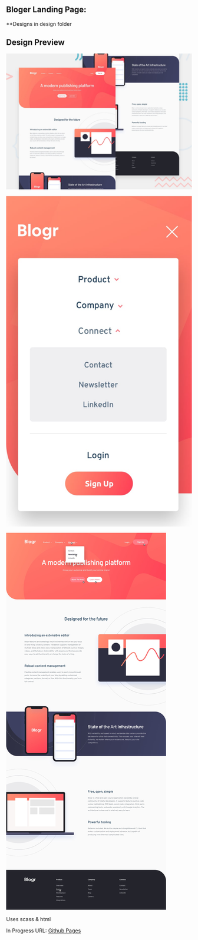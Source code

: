 ## Bloger Landing Page:

**Designs in design folder

## Design Preview

![Desktop Preview](./design/desktop-preview.jpg)


![Mobile Menu](./design/mobile-menu.jpg)

![Active States](./design/active-states.jpg)

Uses scass & html

In Progress URL: [Github Pages](https://natarajchakraborty.github.io/blogr-landing-page/)
